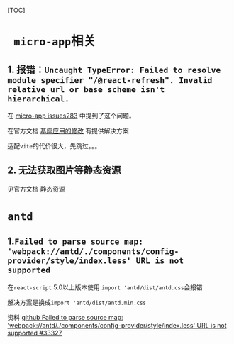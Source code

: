 [TOC]

# ` micro-app`相关
## 1. 报错：`Uncaught TypeError: Failed to resolve module specifier "/@react-refresh". Invalid relative url or base scheme isn't hierarchical.`

在 [micro-app issues283](https://github.com/micro-zoe/micro-app/issues/283) 中提到了这个问题。

在官方文档 [基座应用的修改](https://cangdu.org/micro-app/docs.html#/zh-cn/framework/vite) 有提供解决方案

适配`vite`的代价很大，先跳过。。。

## 2. 无法获取图片等静态资源

见官方文档 [静态资源](https://cangdu.org/micro-app/docs.html#/zh-cn/static-source)

# `antd`
## 1.`Failed to parse source map: 'webpack://antd/./components/config-provider/style/index.less' URL is not supported`
在`react-script` 5.0以上版本使用 `import 'antd/dist/antd.css`会报错

解决方案是换成`import 'antd/dist/antd.min.css`

资料 [github Failed to parse source map: 'webpack://antd/./components/config-provider/style/index.less' URL is not supported #33327](https://github.com/ant-design/ant-design/issues/33327)
